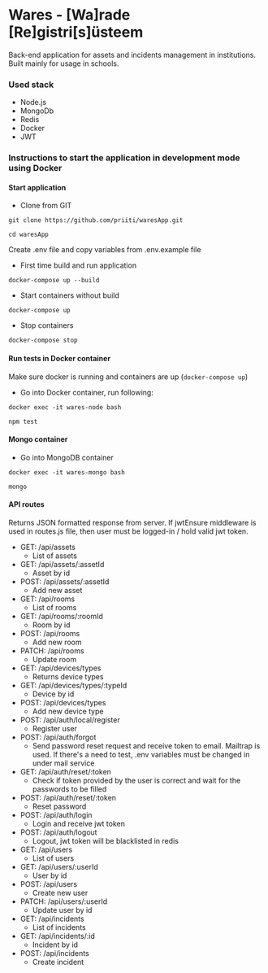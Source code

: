 # Wares - [Wa]rade [Re]gistri[s]üsteem

Back-end application for assets and incidents management in institutions. Built mainly for usage in schools.

### Used stack
- Node.js
- MongoDb
- Redis
- Docker
- JWT

### Instructions to start the application in development mode using Docker

#### Start application
- Clone from GIT

`git clone https://github.com/priiti/waresApp.git`

`cd waresApp`

Create .env file and copy variables from .env.example file

- First time build and run application

`docker-compose up --build`

- Start containers without build

`docker-compose up`

- Stop containers

`docker-compose stop`

#### Run tests in Docker container
Make sure docker is running and containers are up (`docker-compose up`)

- Go into Docker container, run following:

`docker exec -it wares-node bash`

`npm test`

#### Mongo container
- Go into MongoDB container

`docker exec -it wares-mongo bash`

`mongo`

#### API routes
Returns JSON formatted response from server. If jwtEnsure middleware is used in routes.js file, then user must be logged-in / hold valid jwt token.

- GET: /api/assets
  * List of assets
- GET: /api/assets/:assetId
  * Asset by id
- POST: /api/assets/:assetId
  * Add new asset
- GET: /api/rooms
  * List of rooms
- GET: /api/rooms/:roomId
  * Room by id
- POST: /api/rooms
  * Add new room
- PATCH: /api/rooms
  * Update room
- GET: /api/devices/types
  * Returns device types
- GET: /api/devices/types/:typeId
  * Device by id
- POST: /api/devices/types
  * Add new device type
- POST: /api/auth/local/register
  * Register user
- POST: /api/auth/forgot
  * Send password reset request and receive token to email. Mailtrap is used. If there's a need to test, .env variables must be changed in under mail service
- GET: /api/auth/reset/:token
  * Check if token provided by the user is correct and wait for the passwords to be filled
- POST: /api/auth/reset/:token
  * Reset password
- POST: /api/auth/login
  * Login and receive jwt token
- POST: /api/auth/logout
  * Logout, jwt token will be blacklisted in redis
- GET: /api/users
  * List of users
- GET: /api/users/:userId
  * User by id
- POST: /api/users
  * Create new user
- PATCH: /api/users/:userId
  * Update user by id
- GET: /api/incidents
  * List of incidents
- GET: /api/incidents/:id
  * Incident by id
- POST: /api/incidents
  * Create incident